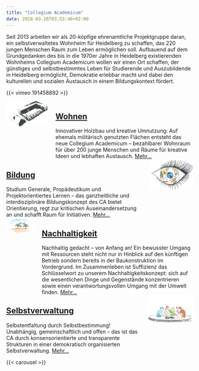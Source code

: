 ```yaml
---
title: "Collegium Academicum"
date: 2018-03-26T03:53:46+02:00
---
```


Seit 2013 arbeiten wir als 20-köpfige ehrenamtliche Projektgruppe daran, ein selbstverwaltetes Wohnheim für Heidelberg zu schaffen, das 220 jungen Menschen Raum zum Leben ermöglichen soll. Aufbauend auf dem Grundgedanken des bis in die 1970er Jahre in Heidelberg existierenden Wohnheims Collegium Academicum wollen wir einen Ort schaffen, der günstiges und selbstbestimmtes Leben für Studierende und Auszubildende in Heidelberg ermöglicht, Demokratie erlebbar macht und dabei den kulturellen und sozialen Austausch in einem Bildungskontext fördert.

{{< vimeo 191458892 >}}

<div class="wohnen columns">
    <div class="column is-6">
        <img src="front_wohnen.png">
    </div>
    <span class="column">
        <a href="https://collegiumacademicum.de/wohnen" ><h2 class="is-block">Wohnen</h2></a>
        Innovativer Holzbau und kreative Umnutzung: Auf ehemals militärisch genutzten Flächen entsteht das neue Collegium Academicum – bezahlbarer Wohnraum für über 200 junge Menschen und Räume für kreative Ideen und lebhaften Austausch. <a class="mehr" href="https://collegiumacademicum.de/wohnen" >Mehr...</a>
    </span>
</div>

<div class="bildung columns">
    <span class="column">
        <a href="https://collegiumacademicum.de/bildung" ><h2 class="is-block">Bildung</h2></a>
        Studium Generale, Propädeutikum und Projektorientiertes Lernen – das ganzheitliche und interdisziplinäre Bildungskonzept des CA bietet Orientierung, regt zur kritischen Auseinandersetzung an und schafft Raum für Initiativen. <a class="mehr" href="https://collegiumacademicum.de/bildung" >Mehr...</a>
    </span>
    <div class="column is-6">
        <img src="front_bildung.png">
    </div>
</div>

<div class="nachhaltigkeit columns">
    <div class="column is-6">
        <img src="front_nachhaltigkeit.png">
    </div>
    <span class="column">
        <a href="https://collegiumacademicum.de/nachhaltigkeit" ><h2 class="is-block">Nachhaltigkeit</h2></a>
        Nachhaltig gedacht – von Anfang an! Ein bewusster Umgang mit Ressourcen steht nicht nur in Hinblick auf den künftigen Betrieb sondern bereits in der Baukonstruktion im Vordergrund. Im Zusammenleben ist Suffizienz das Schlüsselwort zu unserem Nachhaltigkeitskonzept: sich auf die wesentlichen Dinge und Gegenstände konzentrieren sowie einen verantwortungsvollen Umgang mit der Umwelt finden. <a class="mehr" href="https://collegiumacademicum.de/nachhaltigkeit" >Mehr...</a>
    </span>
</div>

<div class="selbstverwaltung columns">
    <span class="column">
        <a href="https://collegiumacademicum.de/selbstverwaltung" ><h2 class="is-block">Selbstverwaltung</h2></a>
        Selbstentfaltung durch Selbstbestimmung! Unabhängig, gemeinschaftlich und offen – das ist das CA durch konsensorientierte und transparente Strukturen in einer demokratisch organisierten Selbstverwaltung. <a class="mehr" href="https://collegiumacademicum.de/selbstverwaltung" >Mehr...</a>
    </span>
    <div class="column is-6">
        <img src="front_selbstverwaltung.png">
    </div>
</div>

{{< carousel >}}